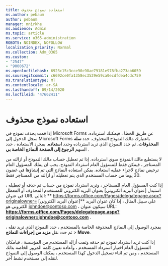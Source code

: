 ```yaml
---
title: استعاده نموذج محذوف
ms.author: pebaum
author: pebaum
manager: mnirkhe
ms.audience: Admin
ms.topic: article
ms.service: o365-administration
ROBOTS: NOINDEX, NOFOLLOW
localization_priority: Normal
ms.collection: Adm_O365
ms.custom:
- "2547"
- "9000672"
ms.openlocfilehash: 6923c15c3cce90c98ae79181e978fba273ab6059
ms.sourcegitcommit: c6692ce0fa1358ec3529e59ca0ecdfdea4cdc759
ms.translationtype: MT
ms.contentlocale: ar-SA
ms.lasthandoff: 09/14/2020
ms.locfileid: "47662411"
---
```

# <a name="restore-a-deleted-form"></a>استعاده نموذج محذوف

إذا قمت بحذف نموذج في Microsoft Forms عن طريق الخطا ، فيمكنك استرداده. سجل الدخول إلى Microsoft Forms باعتبارك مالك النموذج المحذوف. حدد **سله المحذوفات**، ثم حدد النموذج الذي تريد استرداده وحدد **استعاده**. بمجرد الاستعادة ، حدد السهم **الرجوع إلى الصفحة النماذج الخاصة بي** .

لا يستطيع مالك النموذج سوي استرداده. إذا تم تعطيل حساب مالك النموذج أو ازالته من المستاجر ، فيمكن فقط للمسؤول العام استرداد النموذج. يجب ان يملك المسؤول العام ترخيص نماذج لاجراء عمليه استعاده. يمكن استعاده النماذج التي تم إنشاؤها في غضون 30 يوما من حساب المستخدم الذي يتم تعطيله أو ازالته من المستاجر فقط.

إذا كنت المسؤول العام للمستاجر ، وتريد استرداد نموذج من حساب تم حذفه أو تعطيله ، استبدل [عنوان البريد الكتروني] بعنوان البريد الكتروني للمستخدم المحذوف أو المعطل في عنوان URL التالي: ** https://forms.office.com/Pages/delegatepage.aspx?originalowner= [عنوان البريد الكتروني]** علي سبيل المثال ، إذا كان عنوان البريد الكتروني هو johndoe@contoso.com ، سيكون عنوان URL: **https://forms.office.com/Pages/delegatepage.aspx?originalowner=johndoe@contoso.com** . 

بمجرد الوصول إلى النماذج المحذوفة الخاصة بالمستخدم ، حدد النموذج الذي تريد نقله ، ثم حدد نقل **مزيد من إجراءات النماذج**  >  **Move**.

إذا كنت تريد استرداد نموذج تم حذفه وتمت أزاله المستخدم من المؤسسة ، فبامكان المسؤول العام اختيار استرداد المستخدم ، وأعاده تعيين كلمه المرور الخاصة بذلك المستخدم ، ومن ثم اثناء تسجيل الدخول كهذا المستخدم ، يمكنك الوصول إلى النموذج لنقله إلى مستخدم نشط آخر. 